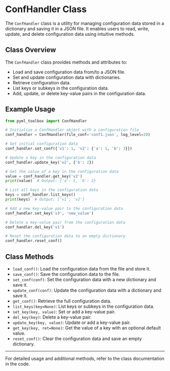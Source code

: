 # ConfHandler Class

The `ConfHandler` class is a utility for managing configuration data stored in a dictionary and saving it in a JSON file. It enables users to read, write, update, and delete configuration data using intuitive methods.

## Class Overview

The `ConfHandler` class provides methods and attributes to:

- Load and save configuration data from/to a JSON file.
- Set and update configuration data with dictionaries.
- Retrieve configuration data.
- List keys or subkeys in the configuration data.
- Add, update, or delete key-value pairs in the configuration data.

## Example Usage

```python
from pyml_toolbox import ConfHandler

# Initialize a ConfHandler object with a configuration file
conf_handler = ConfHandler(file_conf='conf1.json', log_level=20)

# Set initial configuration data
conf_handler.set_conf({'v1': 1, 'v2': {'a': 1, 'b': 3}})

# Update a key in the configuration data
conf_handler.update_key('v2', {'b': 2})

# Get the value of a key in the configuration data
value = conf_handler.get_key('v2')
print(value)  # Output: {'a': 1, 'b': 2}

# List all keys in the configuration data
keys = conf_handler.list_keys()
print(keys)  # Output: ['v1', 'v2']

# Add a new key-value pair to the configuration data
conf_handler.set_key('v3', 'new_value')

# Delete a key-value pair from the configuration data
conf_handler.del_key('v1')

# Reset the configuration data to an empty dictionary
conf_handler.reset_conf()
```

## Class Methods

- `load_conf()`: Load the configuration data from the file and store it.
- `save_conf()`: Save the configuration data to the file.
- `set_conf(conf)`: Set the configuration data with a new dictionary and save it.
- `update_conf(conf)`: Update the configuration data with a dictionary and save it.
- `get_conf()`: Retrieve the full configuration data.
- `list_keys(key=None)`: List keys or subkeys in the configuration data.
- `set_key(key, value)`: Set or add a key-value pair.
- `del_key(key)`: Delete a key-value pair.
- `update_key(key, value)`: Update or add a key-value pair.
- `get_key(key, ret=None)`: Get the value of a key with an optional default value.
- `reset_conf()`: Clear the configuration data and save an empty dictionary.

---

For detailed usage and additional methods, refer to the class documentation in the code.